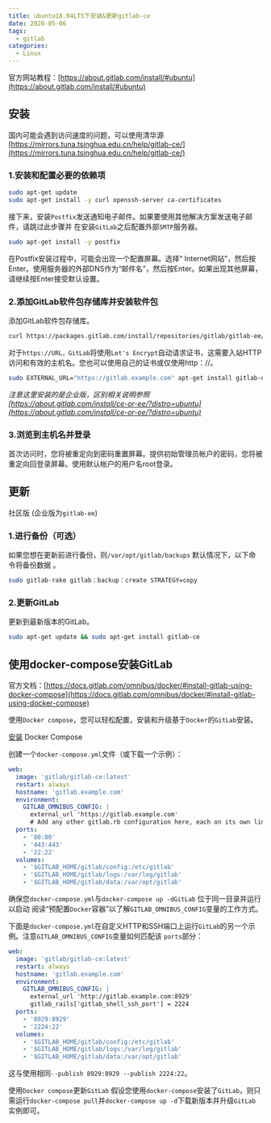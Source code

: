 ```yaml
---
title: ubuntu18.04LTS下安装&更新gitlab-ce
date: 2020-05-06
tags:
  - gitlab
categories:
  - Linux
---
```


官方网站教程：[https://about.gitlab.com/install/#ubuntu](https://about.gitlab.com/install/#ubuntu)

## 安装

国内可能会遇到访问速度的问题，可以使用清华源[https://mirrors.tuna.tsinghua.edu.cn/help/gitlab-ce/](https://mirrors.tuna.tsinghua.edu.cn/help/gitlab-ce/)

### 1.安装和配置必要的依赖项

```bash
sudo apt-get update
sudo apt-get install -y curl openssh-server ca-certificates
```

接下来，安装`Postfix`发送通知电子邮件。如果要使用其他解决方案发送电子邮件，请跳过此步骤并 在安装`GitLab`之后配置外部`SMTP`服务器。

```bash
sudo apt-get install -y postfix
```

在Postfix安装过程中，可能会出现一个配置屏幕。选择“ Internet网站”，然后按Enter。使用服务器的外部DNS作为“邮件名”，然后按Enter。如果出现其他屏幕，请继续按Enter接受默认设置。

### 2.添加GitLab软件包存储库并安装软件包

添加GitLab软件包存储库。

```bash
curl https://packages.gitlab.com/install/repositories/gitlab/gitlab-ee/script.deb.sh | sudo bash
```

对于`https://URL，GitLab`将使用`Let's Encrypt`自动请求证书，这需要入站HTTP访问和有效的主机名。您也可以使用自己的证书或仅使用http：//。

```bash
sudo EXTERNAL_URL="https://gitlab.example.com" apt-get install gitlab-ee
```

*注意这里安装的是企业版，区别相关说明参照[https://about.gitlab.com/install/ce-or-ee/?distro=ubuntu](https://about.gitlab.com/install/ce-or-ee/?distro=ubuntu)*

### 3.浏览到主机名并登录

首次访问时，您将被重定向到密码重置屏幕。提供初始管理员帐户的密码，您将被重定向回登录屏幕。使用默认帐户的用户名root登录。

## 更新

社区版 (企业版为`gitlab-ee`)

### 1.进行备份（可选）

如果您想在更新前进行备份，则`/var/opt/gitlab/backups` 默认情况下，以下命令将备份数据 。

```bash
sudo gitlab-rake gitlab：backup：create STRATEGY=copy
```

### 2.更新GitLab

更新到最新版本的GitLab。

```bash
sudo apt-get update && sudo apt-get install gitlab-ce
```

## 使用docker-compose安装GitLab

官方文档：[https://docs.gitlab.com/omnibus/docker/#install-gitlab-using-docker-compose](https://docs.gitlab.com/omnibus/docker/#install-gitlab-using-docker-compose)

使用`Docker compose`，您可以轻松配置，安装和升级基于`Docker`的`GitLab`安装。

[安装](https://docs.docker.com/compose/install/) Docker Compose

创建一个`docker-compose.yml`文件（或下载一个示例）：

```yml
web:
  image: 'gitlab/gitlab-ce:latest'
  restart: always
  hostname: 'gitlab.example.com'
  environment:
    GITLAB_OMNIBUS_CONFIG: |
      external_url 'https://gitlab.example.com'
      # Add any other gitlab.rb configuration here, each on its own line
  ports:
    - '80:80'
    - '443:443'
    - '22:22'
  volumes:
    - '$GITLAB_HOME/gitlab/config:/etc/gitlab'
    - '$GITLAB_HOME/gitlab/logs:/var/log/gitlab'
    - '$GITLAB_HOME/gitlab/data:/var/opt/gitlab'
```

确保您`docker-compose.yml`与`docker-compose up -dGitLab` 位于同一目录并运行 以启动
阅读“预配置`Docker`容器”以了解`GITLAB_OMNIBUS_CONFIG`变量的工作方式。

下面是`docker-compose.yml`在自定义HTTP和SSH端口上运行`GitLab`的另一个示例。注意`GITLAB_OMNIBUS_CONFIG`变量如何匹配该 `ports`部分：

```yml
web:
  image: 'gitlab/gitlab-ce:latest'
  restart: always
  hostname: 'gitlab.example.com'
  environment:
    GITLAB_OMNIBUS_CONFIG: |
      external_url 'http://gitlab.example.com:8929'
      gitlab_rails['gitlab_shell_ssh_port'] = 2224
  ports:
    - '8929:8929'
    - '2224:22'
  volumes:
    - '$GITLAB_HOME/gitlab/config:/etc/gitlab'
    - '$GITLAB_HOME/gitlab/logs:/var/log/gitlab'
    - '$GITLAB_HOME/gitlab/data:/var/opt/gitlab'
```

这与使用相同`--publish 8929:8929 --publish 2224:22`。

使用`Docker compose`更新`GitLab`
假设您使用`docker-compose`安装了`GitLab`，则只需运行`docker-compose pull`并`docker-compose up -d`下载新版本并升级`GitLab`实例即可。
